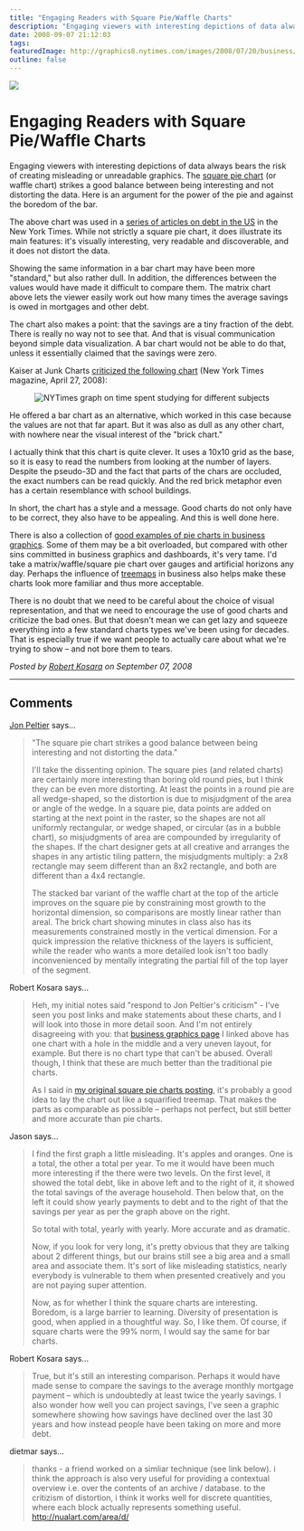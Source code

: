 ```yaml
---
title: "Engaging Readers with Square Pie/Waffle Charts"
description: "Engaging viewers with interesting depictions of data always bears the risk of creating misleading or unreadable graphics. The square pie chart (or waffle chart) strikes a good balance between being interesting and not distorting the data. Here is an argument for the power of the pie and against the boredom of the bar."
date: 2008-09-07 21:12:03
tags: 
featuredImage: http://graphics8.nytimes.com/images/2008/07/20/business/20debtgraphic.jpg
outline: false
---
```


<p><img src="http://graphics8.nytimes.com/images/2008/07/20/business/20debtgraphic.jpg" border="0" /></p>

# Engaging Readers with Square Pie/Waffle Charts

Engaging viewers with interesting depictions of data always bears the risk of creating misleading or unreadable graphics. The <a href="http://eagereyes.org/Techniques/SquarePieCharts.html">square pie chart</a> (or waffle chart) strikes a good balance between being interesting and not distorting the data. Here is an argument for the power of the pie and against the boredom of the bar.

The above chart was used in a <a href="http://www.nytimes.com/2008/07/20/business/20debt.html">series of articles on debt in the US</a> in the New York Times. While not strictly a square pie chart, it does illustrate its main features: it's visually interesting, very readable and discoverable, and it does not distort the data.

Showing the same information in a bar chart may have been more "standard," but also rather dull. In addition, the differences between the values would have made it difficult to compare them. The matrix chart above lets the viewer easily work out how many times the average savings is owed in mortgages and other debt.

The chart also makes a point: that the savings are a tiny fraction of the debt. There is really no way not to see that. And that is visual communication beyond simple data visualization. A bar chart would not be able to do that, unless it essentially claimed that the savings were zero.

Kaiser at Junk Charts <a href="http://junkcharts.typepad.com/junk_charts/2008/06/the-right-scale.html">criticized the following chart</a>&nbsp;(New York Times magazine, April 27, 2008):

<p style="text-align: center;"><img src="https://media.eagereyes.org/media/2008/nytimes-20080427-extracredit-squarepie.jpg" border="0" alt="NYTimes graph on time spent studying for different subjects" /></p>

He offered a bar chart as an alternative, which worked in this case because the values are not that far apart. But it was also as dull as any other chart, with nowhere near the visual interest of the "brick chart."

I actually think that this chart is quite clever. It uses a 10x10 grid as the base, so it is easy to read the numbers from looking at the number of layers. Despite the pseudo-3D and the fact that parts of the chars are occluded, the exact numbers can be read quickly. And the red brick metaphor even has a certain resemblance with school buildings.

In short, the chart has a style and a message. Good charts do not only have to be correct, they also have to be appealing. And this is well done here.

There is also a collection of <a href="http://www.enterprise-dashboard.com/2008/05/06/the-square-pie-chart/">good examples of pie charts in business graphics</a>. Some of them may be a bit overloaded, but compared with other sins committed in business graphics and dashboards, it's very tame. I'd take a matrix/waffle/square pie chart over gauges and artificial horizons any day. Perhaps the influence of <a href="http://eagereyes.org/Techniques/Treemaps.html">treemaps</a>&nbsp;in business also helps make these charts look more familiar and thus more acceptable.

There is no doubt that we need to be careful about the choice of visual representation, and that we need to encourage the use of good charts and criticize the bad ones. But that doesn't mean we can get lazy and squeeze everything into a few standard charts types we've been using for decades. That is especially true if we want people to actually care about what we're trying to show &ndash;&nbsp;and not bore them to tears.


_Posted by <a href="/about">Robert Kosara</a> on September 07, 2008_


<aside class="comments">

---
## Comments

<a href="http://PeltierTech.com/WordPress/" rel="nofollow noopener" target="_blank">Jon Peltier</a> says…
>	"The square pie chart strikes a good balance between being interesting and not distorting the data."
>	
>	I'll take the dissenting opinion. The square pies (and related charts) are certainly more interesting than boring old round pies, but I think they can be even more distorting. At least the points in a round pie are all wedge-shaped, so the distortion is due to misjudgment of the area or angle of the wedge. In a square pie, data points are added on starting at the next point in the raster, so the shapes are not all uniformly rectangular, or wedge shaped, or circular (as in a bubble chart), so misjudgments of area are compounded by irregularity of the shapes. If the chart designer gets at all creative and arranges the shapes in any artistic tiling pattern, the misjudgments multiply: a 2x8 rectangle may seem different than an 8x2 rectangle, and both are different than a 4x4 rectangle.
>	
>	The stacked bar variant of the waffle chart at the top of the article improves on the square pie by constraining most growth to the horizontal dimension, so comparisons are mostly linear rather than areal. The brick chart showing minutes in class also has its measurements constrained mostly in the vertical dimension. For a quick impression the relative thickness of the layers is sufficient, while the reader who wants a more detailed look isn't too badly inconvenienced by mentally integrating the partial fill of the top layer of the segment.

Robert Kosara says…
>	<p>Heh, my initial notes said "respond to Jon Peltier's criticism" - I've seen you post links and make statements about these charts, and I will look into those in more detail soon. And I'm not entirely disagreeing with you: that&nbsp;<a href="http://www.enterprise-dashboard.com/2008/05/06/the-square-pie-chart/">business graphics page</a>&nbsp;I linked above has one chart with a hole in the middle and a very uneven layout, for example.&nbsp;But there is no chart type that can't be abused. Overall though, I think that these are much better than the traditional pie charts.</p>
>	<p>As I said in <a href="http://eagereyes.org/Techniques/SquarePieCharts.html">my original square pie charts posting</a>, it's probably a good idea to lay the chart out like a squarified treemap. That makes the parts as comparable as possible &ndash; perhaps not perfect, but still better and more accurate than pie charts.</p>

Jason says…
>	I find the first graph a little misleading.  It's apples and oranges.  One is a total, the other a total per year.  To me it would have been much more interesting if the there were two levels.  On the first level, it showed the total debt, like in above left and to the right of it, it showed the total savings of the average household.  Then below that, on the left it could show yearly payments to debt and to the right of that the savings per year as per the graph above on the right.
>	
>	So total with total, yearly with yearly.  More accurate and as dramatic.
>	
>	Now, if you look for very long, it's pretty obvious that they are talking about 2 different things, but our brains still see a big area and a small area and associate them.  It's sort of like misleading statistics, nearly everybody is vulnerable to them when presented creatively and you are not paying super attention.
>	
>	Now, as for whether I think the square charts are interesting.  Boredom, is a large barrier to learning.  Diversity of presentation is good, when applied in a thoughtful way.  So, I like them.  Of course, if square charts were the 99% norm, I would say the same for bar charts.

Robert Kosara says…
>	<p>True, but it's still an interesting comparison. Perhaps it would have made sense to compare the savings to the average monthly mortgage payment &ndash;&nbsp;which is undoubtedly at least twice the yearly savings. I also wonder how well you can project savings, I've seen a graphic somewhere showing how savings have declined over the last 30 years and how instead people have been taking on more and more debt.</p>

dietmar says…
>	
>	thanks - a friend worked on a simliar technique (see link below). i think the approach is also very useful for providing a contextual overview i.e. over the contents of an archive / database. to the critizism of distortion, i think it works well for discrete quantities, where each block actually represents something useful.
>	http://nualart.com/area/d/

</aside>


